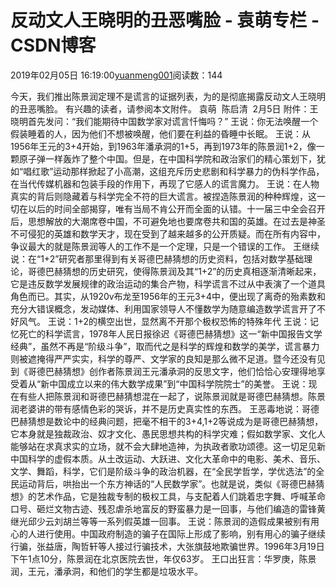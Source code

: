 
# 反动文人王晓明的丑恶嘴脸 - 袁萌专栏 - CSDN博客

2019年02月05日 16:19:00[yuanmeng001](https://me.csdn.net/yuanmeng001)阅读数：144


今天，我们推出陈景润定理不是谎言的证据列表，为的是彻底揭露反动文人王晓明的丑恶嘴脸。
有兴趣的读者，请参阅本文附件。
袁萌  陈启清  2月5日
附件：王晓明首先发问：“我们能期待中国数学家对谎言忏悔吗？”
王说：你无法唤醒一个假装睡着的人，因为他们不想被唤醒，他们要在利益的昏睡中长眠。
王说：从1956年王元的3+4开始，到1963年潘承洞的1+5，再到1973年的陈景润1+2，像一颗原子弹一样轰炸了整个中国。但是，在中国科学院和政治家们的精心策划下，犹如“唱红歌”运动那样掀起了小高潮，这组充斥历史悲剧和科学暴力的伪科学作品，在当代传媒机器和包装手段的作用下，再现了它感人的谎言魔力。
王说：在人物真实的背后则隐藏着与科学完全不符的巨大谎言。被捏造陈景润的种种辉煌，这一切在以后的时间全部揭穿，唯有当局不肯公开而全面的认错。十一届三中全会召开后，思想解放的大潮席卷中国，不可避免地也要席卷共和国的英雄。在过去是神圣不可侵犯的英雄和数学天才，现在受到了越来越多的公开质疑。而在所有内容中，争议最大的就是陈景润等人的工作不是一个定理，只是一个错误的工作。
王继续说：在“1+2”研究者那里得到有关哥德巴赫猜想的历史资料，包括对数学基础理论，哥德巴赫猜想的历史研究，使得陈景润及其“1+2”的历史真相逐渐清晰起来，它是违反数学发展规律的政治运动的集合产物，科学谎言不过从中表演了一个道具角色而已。其实，从1920v布龙至1956年的王元3+4中，便出现了离奇的殆素数和充分大错误概念，发动媒体、利用国家领导人不懂数学为随意编造数学谎言开了不好风气。
王说：1+2的横空出世，显然离不开那个极权恐怖的特殊年代
王说：记忆死亡的科学谎言，1978年人民日报徐迟《哥德巴赫猜想》这一“新中国报告文学经典”，虽然不再是“阶级斗争”，取而代之是科学的辉煌和数学的美学，谎言暴力则被遮掩得严严实实，科学的尊严、文学家的良知是那么微不足道。暨今还没有见到《哥德巴赫猜想》创作者陈景润王元潘承洞的反思文字，他们恰恰心安理得地享受着从“新中国成立以来的伟大数学成果”到“中国科学院院士”的美誉。
王说：现在有些人把陈景润和哥德巴赫猜想混在一起了，说陈景润就是哥德巴赫猜想。陈景润老婆讲的带有感情色彩的哭诉，并不是历史真实性的东西。
王恶毒地说：哥德巴赫猜想是数论中的经典问题，把毫不相干的3+4,1+2等说成为是哥德巴赫猜想，它本身就是独裁政治、奴才文化、愚民思想共构的科学灾难；假如数学家、文化人能够站在求真求实的立场，就不会大肆地造神，为执政者歌功颂德。这一切足见新中国科学的虚假本质。从土改运动、大跃进、文化大革命中的电影、美术、音乐、文学、舞蹈，科学，它们是阶级斗争的政治机器，在“全民学哲学，学优选法”的全民运动背后，哄抬出一个东方神话的“人民数学家”。也就是说，类似《哥德巴赫猜想》的艺术作品，它是独裁专制的极权工具，与支配着人们跳着忠字舞、呼喊革命口号、砸烂文物古迹、残忍虐杀地富反的野蛮暴力是一回事，与他们编造的雷锋黄继光邱少云刘胡兰等等一系列假英雄一回事。
王说：陈景润的造假成果被别有用心的人进行使用。中国政府制造的骗子在国际上形成了影响，别有用心的骗子继续行骗，张益唐，陶哲轩等人接过行骗技术，大张旗鼓地欺骗世界。1996年3月19日下午1点10分，陈景润在北京医院去世，年仅63岁。
王口出狂言：华罗庚，陈景润，王元，潘承洞，和他们的学生都是垃圾水平。

